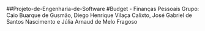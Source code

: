 ##Projeto-de-Engenharia-de-Software
#Budget - Finanças Pessoais
Grupo: Caio Buarque de Gusmão, Diego Henrique Vilaça Calixto, José Gabriel de Santos Nascimento e Júlia Arnaud de Melo Fragoso

